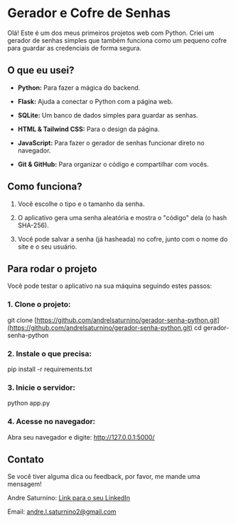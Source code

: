 # **Gerador e Cofre de Senhas**
 
Olá! Este é um dos meus primeiros projetos web com Python. Criei um gerador de senhas simples que também funciona como um pequeno cofre para guardar as credenciais de forma segura.

## **O que eu usei?**
 
+ **Python:** Para fazer a mágica do backend.

+ **Flask:** Ajuda a conectar o Python com a página web.

+ **SQLite:** Um banco de dados simples para guardar as senhas.

+ **HTML & Tailwind CSS:** Para o design da página.

+ **JavaScript:** Para fazer o gerador de senhas funcionar direto no navegador.

+ **Git & GitHub:** Para organizar o código e compartilhar com vocês.

## **Como funciona?**
 
1. Você escolhe o tipo e o tamanho da senha.

2. O aplicativo gera uma senha aleatória e mostra o "código" dela (o hash SHA-256).

3. Você pode salvar a senha (já hasheada) no cofre, junto com o nome do site e o seu usuário.

## **Para rodar o projeto**

Você pode testar o aplicativo na sua máquina seguindo estes passos:

### 1. **Clone o projeto:**

git clone [https://github.com/andrelsaturnino/gerador-senha-python.git](https://github.com/andrelsaturnino/gerador-senha-python.git)
cd gerador-senha-python

### 2. **Instale o que precisa:**

pip install -r requirements.txt

### 3. **Inicie o servidor:**

python app.py

### 4. **Acesse no navegador:**
Abra seu navegador e digite: http://127.0.0.1:5000/

## **Contato**
Se você tiver alguma dica ou feedback, por favor, me mande uma mensagem!

Andre Saturnino: [Link para o seu LinkedIn](https://www.linkedin.com/in/andresaturnino/)

Email: andre.l.saturnino2@gmail.com
